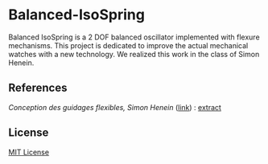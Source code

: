 # Balanced-IsoSpring
Balanced IsoSpring is a 2 DOF balanced oscillator implemented with flexure mechanisms. This project is dedicated to improve the actual mechanical watches with a new technology. We realized this work in the class of Simon Henein.


## References
*Conception des guidages flexibles, Simon Henein* ([link](https://www.epflpress.org/product/666/9782889143368/conception-des-guidages-flexibles)) : [extract](Conception-des-guidages-flexibles_extract.pdf)

## License
[MIT License](LICENSE)
